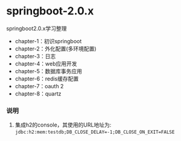 # springboot-2.0.x
springboot2.0.x学习整理

- chapter-1：初识springboot 
- chapter-2：外化配置(多环境配置)
- chapter-3：日志
- chapter-4：web应用开发
- chapter-5：数据库事务应用
- chapter-6：redis缓存配置
- chapter-7：oauth 2
- chapter-8：quartz


### 说明
1. 集成h2的console，其使用的URL地址为: `jdbc:h2:mem:testdb;DB_CLOSE_DELAY=-1;DB_CLOSE_ON_EXIT=FALSE`